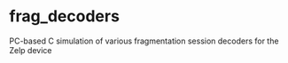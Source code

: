 # frag_decoders
PC-based C simulation of various fragmentation session decoders for the Zelp device
